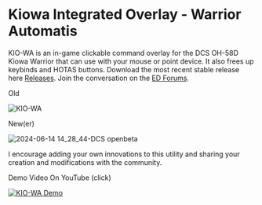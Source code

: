 # Kiowa Integrated Overlay - Warrior Automatis

KIO-WA is an in-game clickable command overlay for the DCS OH-58D Kiowa Warrior that can use with your mouse or point device. 
It also frees up keybinds and HOTAS buttons. Download the most recent stable release here [Releases](https://github.com/asherao/KIO-WA/releases). Join the conversation on the [ED Forums](https://forum.dcs.world/topic/351441-kiowa-integrated-overlay-warrior-automatis-kio-wa).

Old

![KIO-WA](https://github.com/asherao/KIO-WA/assets/15984377/68170b5a-1335-4257-a124-db878e170d7b)

New(er)

![2024-06-14 14_28_44-DCS openbeta](https://github.com/asherao/KIO-WA/assets/15984377/16e58dcd-db43-441c-99a6-b8f3b3d1ed1e)


I encourage adding your own innovations to this utility and sharing your creation and modifications with the community. 

Demo Video On YouTube (click)

[![KIO-WA Demo](https://img.youtube.com/vi/wVOmkaB1c6A/0.jpg)](https://www.youtube.com/watch?v=wVOmkaB1c6A)
